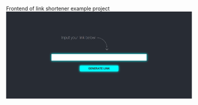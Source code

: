 Frontend of link shortener example project
![alt text](https://github.com/rozhkoviv/link-shortener-react/blob/assets/result.png?raw=true)
